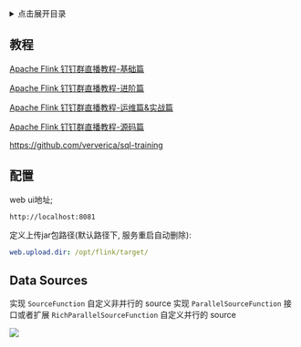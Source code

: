 <details>
<summary>点击展开目录</summary>
<!-- TOC -->

- [教程](#教程)
- [配置](#配置)
- [Data Sources](#data-sources)

<!-- /TOC -->
</details>


## 教程

[Apache Flink 钉钉群直播教程-基础篇](https://ververica.cn/developers/flink-training-course1/)

[Apache Flink 钉钉群直播教程-进阶篇](https://ververica.cn/developers/flink-training-course2/)

[Apache Flink 钉钉群直播教程-运维篇&实战篇](https://ververica.cn/developers/flink-training-course3/)

[Apache Flink 钉钉群直播教程-源码篇](https://ververica.cn/developers/flink-training-course4/)


https://github.com/ververica/sql-training

## 配置

web ui地址;

`http://localhost:8081`

定义上传jar包路径(默认路径下, 服务重启自动删除):

```yml
web.upload.dir: /opt/flink/target/
```

## Data Sources

实现 `SourceFunction` 自定义非并行的 source
实现 `ParallelSourceFunction` 接口或者扩展 `RichParallelSourceFunction` 自定义并行的 source

![](https://gitee.com/LuVx/img/raw/master/flink_class_Function.png)



